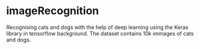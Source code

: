 # imageRecognition
Recognising cats and dogs with the help of deep learning using the Keras library in tensorflow background. The dataset contains 10k immages of cats and dogs.
